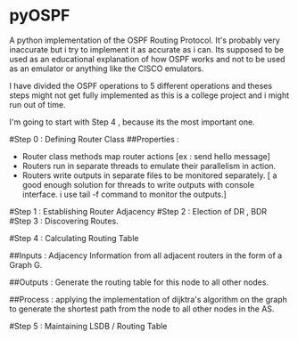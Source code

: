 pyOSPF
======
A python implementation of the OSPF Routing Protocol.
It's probably very inaccurate but i try to implement it as accurate as i can.
Its supposed to be used as an educational explanation of how OSPF works and not to be used as an emulator or anything like the CISCO emulators.

I have divided the OSPF operations to 5 different operations and theses steps might not get fully implemented as this is a college project and i might run out of time.

I'm going to start with Step 4 , because its the most important one.

#Step 0 : Defining Router Class
##Properties :
* Router class methods map router actions [ex : send hello message]
* Routers run in separate threads to emulate their parallelism in action.
* Routers write outputs in separate files to be monitored separately. [ a good enough solution for threads to write outputs with console interface. i use tail -f command to monitor the outputs.]

#Step 1 : Establishing Router Adjacency
#Step 2 : Election of DR , BDR
#Step 3 : Discovering Routes.



#Step 4 : Calculating Routing Table

##Inputs : 
Adjacency Information from all adjacent routers in the form of a Graph G.

##Outputs : 
Generate the routing table for this node to all other nodes.

##Process : 
applying the implementation of dijktra's algorithm on the graph to generate the shortest path from the node to all other nodes in the AS.


#Step 5 : Maintaining LSDB / Routing Table



